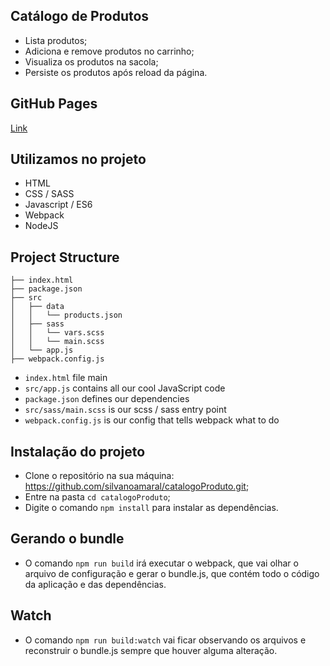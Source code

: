 ## Catálogo de Produtos

* Lista produtos;
* Adiciona e remove produtos no carrinho;
* Visualiza os produtos na sacola;
* Persiste os produtos após reload da página.

## GitHub Pages

[Link](https://silvanoamaral.github.io/catalogoProduto/)

## Utilizamos no projeto

* HTML
* CSS / SASS
* Javascript / ES6
* Webpack
* NodeJS 

## Project Structure
```
├── index.html
├── package.json
├── src
│   ├── data
│   │   └── products.json
│   ├── sass
│   │   └── vars.scss
│   │   └── main.scss
│   └── app.js
├── webpack.config.js
```

* `index.html` file main
* `src/app.js` contains all our cool JavaScript code
* `package.json` defines our dependencies
* `src/sass/main.scss` is our scss / sass entry point
* `webpack.config.js` is our config that tells webpack what to do

## Instalação do projeto

* Clone o repositório na sua máquina: https://github.com/silvanoamaral/catalogoProduto.git;
* Entre na pasta `cd catalogoProduto`;
* Digite o comando `npm install` para instalar as dependências.

## Gerando o bundle

* O comando `npm run build` irá executar o webpack, que vai olhar o arquivo de configuração e gerar o bundle.js, que contém todo o código da aplicação e das dependências.

## Watch

* O comando `npm run build:watch` vai ficar observando os arquivos e reconstruir o bundle.js sempre que houver alguma alteração.
